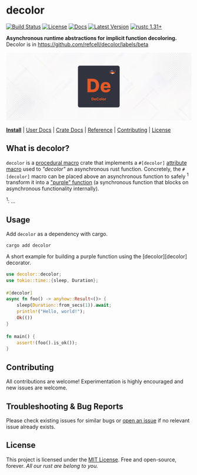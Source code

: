 # decolor 

[![Build Status]][actions]
[![License]][mit-license]
[![Docs]][Docs-rs]
[![Latest Version]][crates.io]
[![rustc 1.31+]][Rust 1.31]

[Build Status]: https://img.shields.io/github/actions/workflow/status/refcell/decolor/ci.yml?branch=main
[actions]: https://github.com/refcell/decolor/actions?query=branch%3Amain
[Latest Version]: https://img.shields.io/crates/v/decolor.svg
[crates.io]: https://crates.io/crates/decolor
[rustc 1.31+]: https://img.shields.io/badge/rustc_1.31+-lightgray.svg
[Rust 1.31]: https://blog.rust-lang.org/2018/12/06/Rust-1.31-and-rust-2018.html
[License]: https://img.shields.io/badge/license-MIT-7795AF.svg
[mit-license]: https://github.com/refcell/decolor/blob/main/LICENSE.md
[Docs-rs]: https://docs.rs/decolor/
[Docs]: https://img.shields.io/docsrs/decolor.svg?color=319e8c&label=docs.rs

**Asynchronous runtime abstractions for implicit function decoloring.** Decolor is in https://github.com/refcell/decolor/labels/beta

![](./etc/banner.png)

**[Install](#usage)**
| [User Docs](#what-is-decolor)
| [Crate Docs][crates.io]
| [Reference][Docs-rs]
| [Contributing](#contributing)
| [License](#license)

## What is decolor?

`decolor` is a [procedural macro][proc-macro] crate that implements
a `#[decolor]` [attribute macro][attribute-macro] used to *"decolor"*
an asynchronous rust function. Concretely, the `#[decolor]` macro
can be placed above an asynchronous function to safely <sup>1</sup> transform it
into a ["purple" function][purple] (a synchronous function that blocks
on asynchronous functionality internally).


<sup>1</sup>: ...

[purple]: https://morestina.net/blog/1686/rust-async-is-colored
[attribute-macro]: https://doc.rust-lang.org/beta/reference/procedural-macros.html#attribute-macros
[proc-macro]: https://doc.rust-lang.org/beta/reference/procedural-macros.html

## Usage

Add `decolor` as a dependency with cargo.

```bash,ignore
cargo add decolor
```

A short example for building a purple function using the
[decolor][decolor] decorator.

```rust
use decolor::decolor;
use tokio::time::{sleep, Duration};

#[decolor]
async fn foo() -> anyhow::Result<()> {
    sleep(Duration::from_secs(1)).await;
    println!("Hello, world!");
    Ok(())
}

fn main() {
    assert!(foo().is_ok());
}
```

## Contributing

All contributions are welcome! Experimentation is highly encouraged
and new issues are welcome.

## Troubleshooting & Bug Reports

Please check existing issues for similar bugs or
[open an issue](https://github.com/refcell/decolor/issues/new)
if no relevant issue already exists.

## License

This project is licensed under the [MIT License](LICENSE.md).
Free and open-source, forever.
*All our rust are belong to you.*
